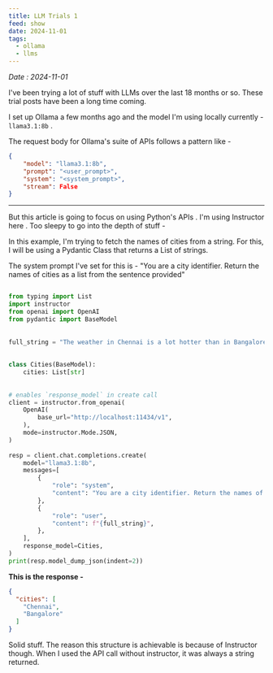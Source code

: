 ```yaml
---
title: LLM Trials 1
feed: show
date: 2024-11-01
tags:
  - ollama
  - llms
---
```

_Date : 2024-11-01_

I've been trying a lot of stuff with LLMs over the last 18 months or so. These trial posts have been a long time coming. 

I set up Ollama a few months ago and the model I'm using locally currently - `llama3.1:8b` .

The request body for Ollama's suite of APIs follows a pattern like - 

```json
{  
    "model": "llama3.1:8b",  
    "prompt": "<user_prompt>",  
    "system": "<system_prompt>",  
    "stream": False
}
```


---

But this article is going to focus on using Python's APIs . I'm using Instructor here . Too sleepy to go into the depth of stuff - 

In this example, I'm trying to fetch the names of cities from a string. 
For this, I will be using a Pydantic Class that returns a List of strings. 

The system prompt I've set for this is - "You are a city identifier. Return the names of cities as a list from the sentence provided"

```python

from typing import List  
import instructor  
from openai import OpenAI  
from pydantic import BaseModel  
  
  
full_string = "The weather in Chennai is a lot hotter than in Bangalore."  
  
  
class Cities(BaseModel):  
    cities: List[str]  
  
  
# enables `response_model` in create call  
client = instructor.from_openai(  
    OpenAI(  
        base_url="http://localhost:11434/v1",  
    ),  
    mode=instructor.Mode.JSON,  
)  
  
resp = client.chat.completions.create(  
    model="llama3.1:8b",  
    messages=[  
        {  
            "role": "system",  
            "content": "You are a city identifier. Return the names of cities from the sentence provided.",  
        },  
        {  
            "role": "user",  
            "content": f"{full_string}",  
        },  
    ],  
    response_model=Cities,  
)  
print(resp.model_dump_json(indent=2))

```


**This is the response -** 

```json
{
  "cities": [
    "Chennai",
    "Bangalore"
  ]
}
```

Solid stuff. The reason this structure is achievable is because of Instructor though. When I used the API call without instructor, it was always a string returned. 